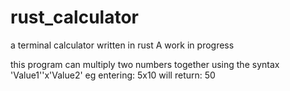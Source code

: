 # rust_calculator
a terminal calculator written in rust
A work in progress

this program can multiply two numbers together using the syntax 'Value1''x'Value2'
eg entering: 5x10
will return: 50
